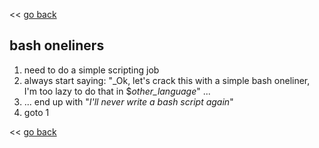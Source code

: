<< [go back](https://apiraino.github.io)

## bash oneliners

1. need to do a simple scripting job
2. always start saying: "_Ok, let's crack this with a simple bash oneliner, I'm too lazy to do that in $_other_language_" ...
3. ... end up with "_I'll never write a bash script again_"
4. goto 1

<< [go back](https://apiraino.github.io)
